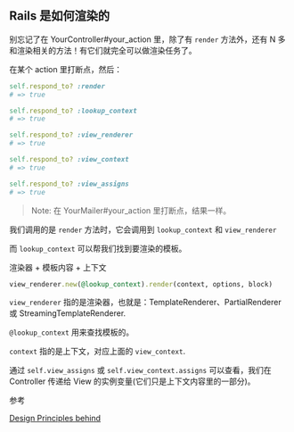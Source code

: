## Rails 是如何渲染的

别忘记了在 YourController#your_action 里，除了有 `render` 方法外，还有 N 多和渲染相关的方法！有它们就完全可以做渲染任务了。

在某个 action 里打断点，然后：

```ruby
self.respond_to? :render
# => true

self.respond_to? :lookup_context
# => true

self.respond_to? :view_renderer
# => true

self.respond_to? :view_context
# => true

self.respond_to? :view_assigns
# => true
```

> Note: 在 YourMailer#your_action 里打断点，结果一样。

我们调用的是 `render` 方法时，它会调用到 `lookup_context` 和 `view_renderer`

而 `lookup_context` 可以帮我们找到要渲染的模板。

渲染器 + 模板内容 + 上下文

```ruby
view_renderer.new(@lookup_context).render(context, options, block)
```

`view_renderer` 指的是渲染器，也就是：TemplateRenderer、PartialRenderer 或 StreamingTemplateRenderer.

`@lookup_context` 用来查找模板的。

`context` 指的是上下文，对应上面的 `view_context`.

通过 `self.view_assigns` 或 `self.view_context.assigns` 可以查看，我们在 Controller 传递给 View 的实例变量(它们只是上下文内容里的一部分)。 

参考

[Design Principles
behind](http://cdn.oreillystatic.com/en/assets/1/event/59/SOLID%20Design%20Principles%20Behind%20The%20Rails%203%20Refactoring%20Presentation.pdf)
